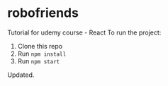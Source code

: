 # robofriends

Tutorial for udemy course - React
To run the project:

1. Clone this repo
2. Run `npm install`
3. Run `npm start`

Updated.
